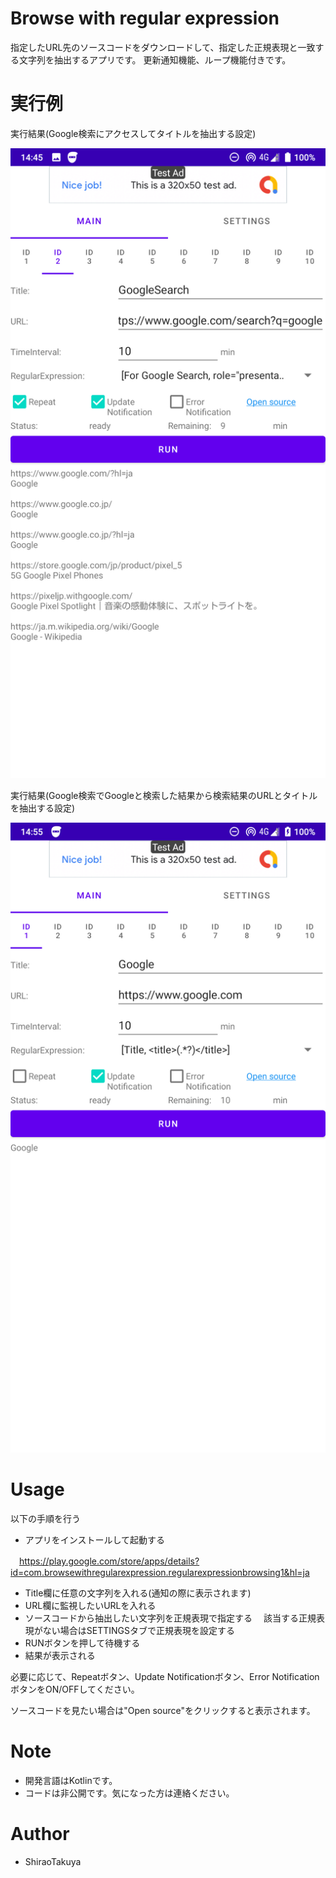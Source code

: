 ﻿# Browse with regular expression

指定したURL先のソースコードをダウンロードして、指定した正規表現と一致する文字列を抽出するアプリです。
更新通知機能、ループ機能付きです。

# 実行例

実行結果(Google検索にアクセスしてタイトルを抽出する設定)

![cap1](https://raw.githubusercontent.com/ShiraoTakuya/Browse-with-regular-expression/main/cap1.png)

実行結果(Google検索でGoogleと検索した結果から検索結果のURLとタイトルを抽出する設定)

![cap2](https://raw.githubusercontent.com/ShiraoTakuya/Browse-with-regular-expression/main/cap2.png)
 
# Usage

以下の手順を行う
* アプリをインストールして起動する

　https://play.google.com/store/apps/details?id=com.browsewithregularexpression.regularexpressionbrowsing1&hl=ja
* Title欄に任意の文字列を入れる(通知の際に表示されます)
* URL欄に監視したいURLを入れる
* ソースコードから抽出したい文字列を正規表現で指定する
　該当する正規表現がない場合はSETTINGSタブで正規表現を設定する
* RUNボタンを押して待機する
* 結果が表示される

必要に応じて、Repeatボタン、Update Notificationボタン、Error NotificationボタンをON/OFFしてください。

ソースコードを見たい場合は"Open source"をクリックすると表示されます。

# Note
 
* 開発言語はKotlinです。
* コードは非公開です。気になった方は連絡ください。
 
# Author
  
* ShiraoTakuya
